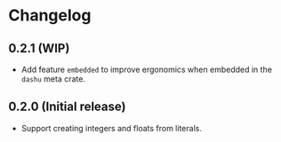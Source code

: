 # Changelog

## 0.2.1 (WIP)

- Add feature `embedded` to improve ergonomics when embedded in the `dashu` meta crate.

## 0.2.0 (Initial release)

- Support creating integers and floats from literals.
